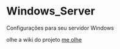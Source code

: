 # Windows_Server
Configurações para seu servidor Windows

olhe a wiki do projeto [me olhe](https://github.com/BenjamimBorges/Windows_Server/wiki)
